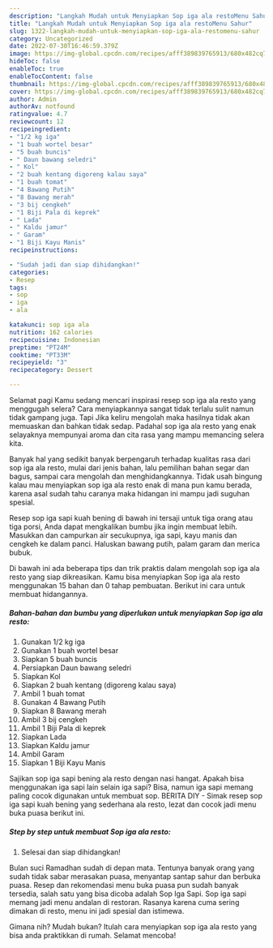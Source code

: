 ```yaml
---
description: "Langkah Mudah untuk Menyiapkan Sop iga ala restoMenu Sahur"
title: "Langkah Mudah untuk Menyiapkan Sop iga ala restoMenu Sahur"
slug: 1322-langkah-mudah-untuk-menyiapkan-sop-iga-ala-restomenu-sahur
category: Uncategorized
date: 2022-07-30T16:46:59.379Z
image: https://img-global.cpcdn.com/recipes/afff389839765913/680x482cq70/sop-iga-ala-resto-foto-resep-utama.jpg
hideToc: false
enableToc: true
enableTocContent: false
thumbnail: https://img-global.cpcdn.com/recipes/afff389839765913/680x482cq70/sop-iga-ala-resto-foto-resep-utama.jpg
cover: https://img-global.cpcdn.com/recipes/afff389839765913/680x482cq70/sop-iga-ala-resto-foto-resep-utama.jpg
author: Admin
authorAv: notfound
ratingvalue: 4.7
reviewcount: 12
recipeingredient:
- "1/2 kg iga"
- "1 buah wortel besar"
- "5 buah buncis"
- " Daun bawang seledri"
- " Kol"
- "2 buah kentang digoreng kalau saya"
- "1 buah tomat"
- "4 Bawang Putih"
- "8 Bawang merah"
- "3 bij cengkeh"
- "1 Biji Pala di keprek"
- " Lada"
- " Kaldu jamur"
- " Garam"
- "1 Biji Kayu Manis"
recipeinstructions:

- "Sudah jadi dan siap dihidangkan!"
categories:
- Resep
tags:
- sop
- iga
- ala

katakunci: sop iga ala 
nutrition: 162 calories
recipecuisine: Indonesian
preptime: "PT24M"
cooktime: "PT33M"
recipeyield: "3"
recipecategory: Dessert

---
```



Selamat pagi Kamu sedang mencari inspirasi resep sop iga ala resto yang menggugah selera? Cara menyiapkannya sangat tidak terlalu sulit namun tidak gampang juga. Tapi Jika keliru mengolah maka hasilnya tidak akan memuaskan dan bahkan tidak sedap. Padahal sop iga ala resto yang enak selayaknya mempunyai aroma dan cita rasa yang mampu memancing selera kita.


Banyak hal yang sedikit banyak berpengaruh terhadap kualitas rasa dari sop iga ala resto, mulai dari jenis bahan, lalu pemilihan bahan segar dan bagus, sampai cara mengolah dan menghidangkannya. Tidak usah bingung kalau mau menyiapkan sop iga ala resto enak di mana pun kamu berada, karena asal sudah tahu caranya maka hidangan ini mampu jadi suguhan spesial.

Resep sop iga sapi kuah bening di bawah ini tersaji untuk tiga orang atau tiga porsi, Anda dapat mengkalikan bumbu jika ingin membuat lebih. Masukkan dan campurkan air secukupnya, iga sapi, kayu manis dan cengkeh ke dalam panci. Haluskan bawang putih, palam garam dan merica bubuk.


Di bawah ini ada beberapa tips dan trik praktis dalam mengolah sop iga ala resto yang siap dikreasikan. Kamu bisa menyiapkan Sop iga ala resto menggunakan 15 bahan dan 0 tahap pembuatan. Berikut ini cara untuk membuat hidangannya.

<!--inarticleads1-->

##### Bahan-bahan dan bumbu yang diperlukan untuk menyiapkan Sop iga ala resto:

1. Gunakan 1/2 kg iga
1. Gunakan 1 buah wortel besar
1. Siapkan 5 buah buncis
1. Persiapkan  Daun bawang seledri
1. Siapkan  Kol
1. Siapkan 2 buah kentang (digoreng kalau saya)
1. Ambil 1 buah tomat
1. Gunakan 4 Bawang Putih
1. Siapkan 8 Bawang merah
1. Ambil 3 bij cengkeh
1. Ambil 1 Biji Pala di keprek
1. Siapkan  Lada
1. Siapkan  Kaldu jamur
1. Ambil  Garam
1. Siapkan 1 Biji Kayu Manis


Sajikan sop iga sapi bening ala resto dengan nasi hangat. Apakah bisa menggunakan iga sapi lain selain iga sapi? Bisa, namun iga sapi memang paling cocok digunakan untuk membuat sop. BERITA DIY - Simak resep sop iga sapi kuah bening yang sederhana ala resto, lezat dan cocok jadi menu buka puasa berikut ini. 

<!--inarticleads2-->

##### Step by step untuk membuat Sop iga ala resto:


1. Selesai dan siap dihidangkan!

Bulan suci Ramadhan sudah di depan mata. Tentunya banyak orang yang sudah tidak sabar merasakan puasa, menyantap santap sahur dan berbuka puasa. Resep dan rekomendasi menu buka puasa pun sudah banyak tersedia, salah satu yang bisa dicoba adalah Sop Iga Sapi. Sop iga sapi memang jadi menu andalan di restoran. Rasanya karena cuma sering dimakan di resto, menu ini jadi spesial dan istimewa. 

Gimana nih? Mudah bukan? Itulah cara menyiapkan sop iga ala resto yang bisa anda praktikkan di rumah. Selamat mencoba!
